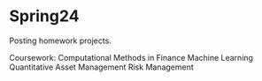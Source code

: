 # Spring24
Posting homework projects.

Coursework:
Computational Methods in Finance
Machine Learning
Quantitative Asset Management
Risk Management
